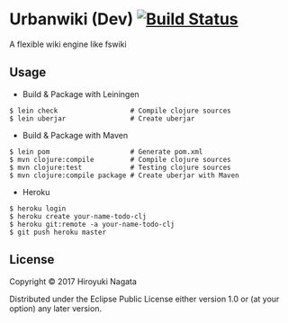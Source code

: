 # Urbanwiki (Dev) [![Build Status](https://travis-ci.org/Hiroyuki-Nagata/urbanwiki.svg?branch=master)](https://travis-ci.org/Hiroyuki-Nagata/urbanwiki)

A flexible wiki engine like fswiki

## Usage

* Build & Package with Leiningen

```
$ lein check                  # Compile clojure sources
$ lein uberjar                # Create uberjar
```

* Build & Package with Maven

```
$ lein pom                    # Generate pom.xml
$ mvn clojure:compile         # Compile clojure sources
$ mvn clojure:test            # Testing clojure sources
$ mvn clojure:compile package # Create uberjar with Maven
```

* Heroku

```
$ heroku login
$ heroku create your-name-todo-clj
$ heroku git:remote -a your-name-todo-clj
$ git push heroku master
```

## License

Copyright © 2017 Hiroyuki Nagata

Distributed under the Eclipse Public License either version 1.0 or (at
your option) any later version.
